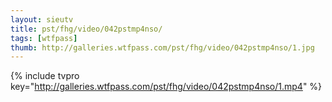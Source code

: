 ```yaml
--- 
layout: sieutv
title: pst/fhg/video/042pstmp4nso/
tags: [wtfpass]
thumb: http://galleries.wtfpass.com/pst/fhg/video/042pstmp4nso/1.jpg
---
```

{% include tvpro key="http://galleries.wtfpass.com/pst/fhg/video/042pstmp4nso/1.mp4" %} 
